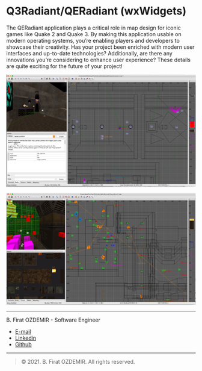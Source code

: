 # Q3Radiant/QERadiant (wxWidgets)

The QERadiant application plays a critical role in map design for iconic games like Quake 2 and Quake 3. By making this application usable on modern operating systems, you’re enabling players and developers to showcase their creativity. Has your project been enriched with modern user interfaces and up-to-date technologies? Additionally, are there any innovations you’re considering to enhance user experience? These details are quite exciting for the future of your project!

![preview](./assets/quakeed-5.jpg)

![preview](./assets/quakeed-6.jpg)

---

B. Firat OZDEMIR - Software Engineer

* [E-mail](b.firat.ozdemir@gmail.com)
* [Linkedin](https://www.linkedin.com/in/bfiratozdemir/)
* [Github](https://github.com/JackCampbell)

---
> © 2021. B. Firat OZDEMIR. All rights reserved.
